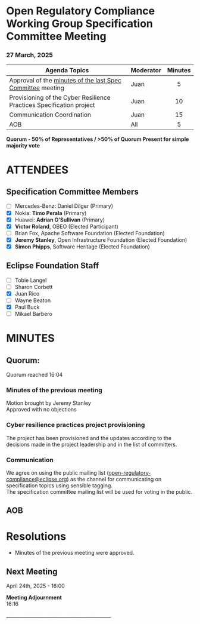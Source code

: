 # **Open Regulatory Compliance Working Group** Specification Committee Meeting

###  27 March, 2025 

| Agenda Topics | Moderator | Minutes |
| ----- | ----- | :---: |
| Approval of the [minutes of the last Spec Committee](https://docs.google.com/document/d/1VnbQqCFBxSrNNEGeQHh1jxGgm8ys1XoP-F94WifegPo/edit?usp=sharing) meeting | Juan | 5 |
| Provisioning of the Cyber Resilience Practices Specification project | Juan | 10 |
| Communication Coordination | Juan | 15 |
| AOB | All | 5 |

**Quorum \- 50% of Representatives / \>50% of Quorum Present for simple majority vote**  
 

# ATTENDEES

## Specification Committee Members

- [ ] Mercedes-Benz:  Daniel Dilger (Primary)  
- [x] Nokia: **Timo Perala** (Primary)  
- [x] Huawei: **Adrian O’Sullivan** (Primary)  
- [x] **Victor Roland**, OBEO (Elected Participant)  
- [ ] Brian Fox, Apache Software Foundation (Elected Foundation)  
- [x] **Jeremy Stanley**, Open Infrastructure Foundation (Elected Foundation)  
- [x] **Simon Phipps**, Software Heritage (Elected Foundation)

## Eclipse Foundation Staff

- [ ] Tobie Langel  
- [ ] Sharon Corbett  
- [x] Juan Rico  
- [ ] Wayne Beaton  
- [x] Paul Buck  
- [ ] Mikael Barbero

# MINUTES

## Quorum: 

Quorum reached 16:04

### Minutes of the previous meeting

Motion brought by Jeremy Stanley  
Approved with no objections

### Cyber resilience practices project provisioning

The project has been provisioned and the updates according to the decisions made in the project leadership and in the list of committers.

### Communication

We agree on using the public mailing list ([open-regulatory-compliance@eclipse.org](mailto:open-regulatory-compliance@eclipse.org)) as the channel for communicating on specification topics using sensible tagging.  
The specification committee mailing list will be used for voting in the public.

## AOB

# Resolutions

* Minutes of the previous meeting were approved.

## Next Meeting

April 24th, 2025 \- 16:00

**Meeting Adjournment**  
16:16

\_\_\_\_\_\_\_\_\_\_\_\_\_\_\_\_\_\_\_\_\_\_\_\_\_\_\_\_\_\_\_\_\_\_\_\_\_\_\_\_\_\_\_\_
